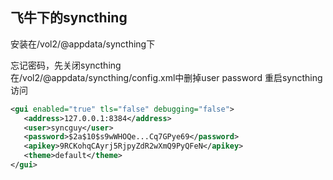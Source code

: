 ## 飞牛下的syncthing
安装在/vol2/@appdata/syncthing下

忘记密码，先关闭syncthing  
在/vol2/@appdata/syncthing/config.xml中删掉user password
重启syncthing访问
```xml
<gui enabled="true" tls="false" debugging="false">
   <address>127.0.0.1:8384</address>
   <user>syncguy</user>
   <password>$2a$10$s9wWHOQe...Cq7GPye69</password>
   <apikey>9RCKohqCAyrj5RjpyZdR2wXmQ9PyQFeN</apikey>
   <theme>default</theme>
</gui>
```
